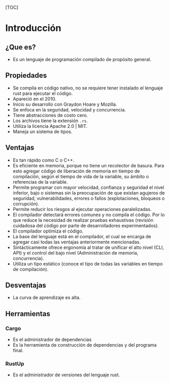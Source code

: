 [TOC]
# Introducción
## ¿Que es?
- Es un lenguaje de programación compilado de propósito general.
## Propiedades
- Se compila en código nativo, no se requiere tener instalado el lenguaje rust para ejecutar el código.
- Apareció en el 2010.
- Inicio su desarrollo con Graydon Hoare y Mozilla.
- Se enfoca en la seguridad, velocidad y concurrencia.
- Tiene abstracciones de costo cero.
- Los archivos tiene la extensión `.rs`.
- Utiliza la licencia Apache 2.0 | MIT.
- Maneja un sistema de tipos.
## Ventajas
- Es tan rápido como C o C++.
- Es eficiente en memoria, porque no tiene un recolector de basura. Para esto agregar código de liberación de memoria en tiempo de compilación, según el tiempo de vida de la variable, su ámbito o referencias de la variable.
- Permite programar con mayor velocidad, confianza y seguridad el nivel inferior, bajo o sistemas sin la preocupación de que existan agujeros de seguridad, vulnerabilidades, errores o fallos (explotaciones, bloqueos o corrupción).
- Permite reducir los riesgos al ejecutar operaciones paralelizadas.
- El compilador detectará errores comunes y no compila el código. Por lo que reduce la necesidad de realizar pruebas exhaustivas (revisión cuidadosa del código por parte de desarrolladores experimentados).
- El compilador optimiza el código.
- La base del lenguaje está en el compilador, el cual se encarga de agregar casi todas las ventajas anteriormente mencionadas.
- Sintácticamente ofrece ergonomía al tratar de unificar el alto nivel (CLI, API) y el control del bajo nivel (Administración de memoria, concurrencia).
- Utiliza un tipo estático (conoce el tipo de todas las variables en tiempo de compilación).
## Desventajas
- La curva de aprendizaje es alta.
## Herramientas
### Cargo
- Es el administrador de dependencias
- Es la herramienta de construcción de dependencias y del programa final.
### RustUp
- Es el  administrador de versiones del lenguaje rust.